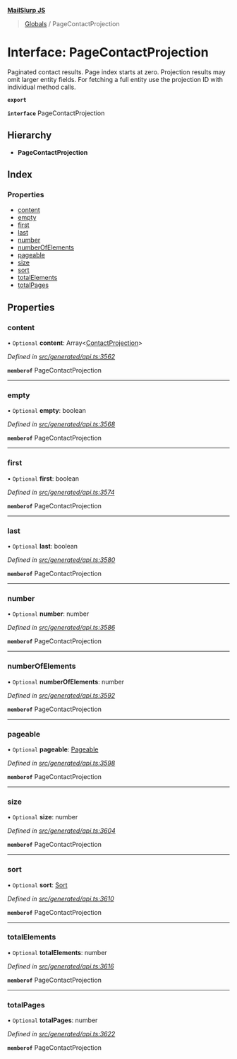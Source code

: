 **[MailSlurp JS](../README.md)**

> [Globals](../README.md) / PageContactProjection

# Interface: PageContactProjection

Paginated contact results. Page index starts at zero. Projection results may omit larger entity fields. For fetching a full entity use the projection ID with individual method calls.

**`export`** 

**`interface`** PageContactProjection

## Hierarchy

* **PageContactProjection**

## Index

### Properties

* [content](pagecontactprojection.md#content)
* [empty](pagecontactprojection.md#empty)
* [first](pagecontactprojection.md#first)
* [last](pagecontactprojection.md#last)
* [number](pagecontactprojection.md#number)
* [numberOfElements](pagecontactprojection.md#numberofelements)
* [pageable](pagecontactprojection.md#pageable)
* [size](pagecontactprojection.md#size)
* [sort](pagecontactprojection.md#sort)
* [totalElements](pagecontactprojection.md#totalelements)
* [totalPages](pagecontactprojection.md#totalpages)

## Properties

### content

• `Optional` **content**: Array\<[ContactProjection](contactprojection.md)>

*Defined in [src/generated/api.ts:3562](https://github.com/mailslurp/mailslurp-client/blob/37bf78e/src/generated/api.ts#L3562)*

**`memberof`** PageContactProjection

___

### empty

• `Optional` **empty**: boolean

*Defined in [src/generated/api.ts:3568](https://github.com/mailslurp/mailslurp-client/blob/37bf78e/src/generated/api.ts#L3568)*

**`memberof`** PageContactProjection

___

### first

• `Optional` **first**: boolean

*Defined in [src/generated/api.ts:3574](https://github.com/mailslurp/mailslurp-client/blob/37bf78e/src/generated/api.ts#L3574)*

**`memberof`** PageContactProjection

___

### last

• `Optional` **last**: boolean

*Defined in [src/generated/api.ts:3580](https://github.com/mailslurp/mailslurp-client/blob/37bf78e/src/generated/api.ts#L3580)*

**`memberof`** PageContactProjection

___

### number

• `Optional` **number**: number

*Defined in [src/generated/api.ts:3586](https://github.com/mailslurp/mailslurp-client/blob/37bf78e/src/generated/api.ts#L3586)*

**`memberof`** PageContactProjection

___

### numberOfElements

• `Optional` **numberOfElements**: number

*Defined in [src/generated/api.ts:3592](https://github.com/mailslurp/mailslurp-client/blob/37bf78e/src/generated/api.ts#L3592)*

**`memberof`** PageContactProjection

___

### pageable

• `Optional` **pageable**: [Pageable](pageable.md)

*Defined in [src/generated/api.ts:3598](https://github.com/mailslurp/mailslurp-client/blob/37bf78e/src/generated/api.ts#L3598)*

**`memberof`** PageContactProjection

___

### size

• `Optional` **size**: number

*Defined in [src/generated/api.ts:3604](https://github.com/mailslurp/mailslurp-client/blob/37bf78e/src/generated/api.ts#L3604)*

**`memberof`** PageContactProjection

___

### sort

• `Optional` **sort**: [Sort](sort.md)

*Defined in [src/generated/api.ts:3610](https://github.com/mailslurp/mailslurp-client/blob/37bf78e/src/generated/api.ts#L3610)*

**`memberof`** PageContactProjection

___

### totalElements

• `Optional` **totalElements**: number

*Defined in [src/generated/api.ts:3616](https://github.com/mailslurp/mailslurp-client/blob/37bf78e/src/generated/api.ts#L3616)*

**`memberof`** PageContactProjection

___

### totalPages

• `Optional` **totalPages**: number

*Defined in [src/generated/api.ts:3622](https://github.com/mailslurp/mailslurp-client/blob/37bf78e/src/generated/api.ts#L3622)*

**`memberof`** PageContactProjection
